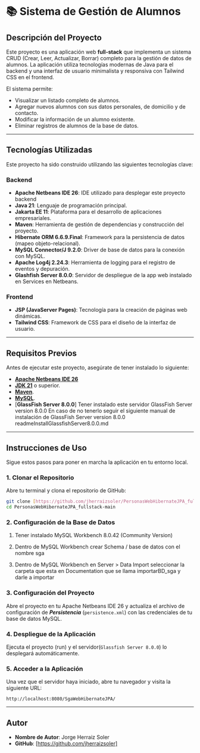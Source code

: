 # 📚 Sistema de Gestión de Alumnos

## Descripción del Proyecto

Este proyecto es una aplicación web **full-stack** que implementa un sistema CRUD (Crear, Leer, Actualizar, Borrar) completo para la gestión de datos de alumnos. La aplicación utiliza tecnologías modernas de Java para el backend y una interfaz de usuario minimalista y responsiva con Tailwind CSS en el frontend.

El sistema permite:
* Visualizar un listado completo de alumnos.
* Agregar nuevos alumnos con sus datos personales, de domicilio y de contacto.
* Modificar la información de un alumno existente.
* Eliminar registros de alumnos de la base de datos.

---

## Tecnologías Utilizadas

Este proyecto ha sido construido utilizando las siguientes tecnologías clave:

### Backend
* **Apache Netbeans IDE 26**: IDE utilizado para desplegar este proyecto backend
* **Java 21**: Lenguaje de programación principal.
* **Jakarta EE 11**: Plataforma para el desarrollo de aplicaciones empresariales.
* **Maven**: Herramienta de gestión de dependencias y construcción del proyecto.
* **Hibernate ORM 6.6.9.Final**: Framework para la persistencia de datos (mapeo objeto-relacional).
* **MySQL Connector/J 9.2.0**: Driver de base de datos para la conexión con MySQL.
* **Apache Log4j 2.24.3**: Herramienta de logging para el registro de eventos y depuración.
* **Glashfish Server 8.0.0**: Servidor de despliegue de la app web instalado en Services en Netbeans.

### Frontend
* **JSP (JavaServer Pages)**: Tecnología para la creación de páginas web dinámicas.
* **Tailwind CSS**: Framework de CSS para el diseño de la interfaz de usuario.

---

## Requisitos Previos

Antes de ejecutar este proyecto, asegúrate de tener instalado lo siguiente:
* [**Apache Netbeans IDE 26**](https://netbeans.apache.org/front/main/download/nb26/)
* [**JDK 21**](https://www.oracle.com/java/technologies/downloads/) o superior.
* [**Maven**](https://maven.apache.org/download.cgi).
* [**MySQL**](https://www.mysql.com/downloads/).
* [**GlassFish Server 8.0.0**] Tener instalado este servidor GlassFish Server  version 8.0.0
  En caso de no tenerlo seguir el siguiente manual de instalación de GlassFish Server  version 8.0.0 readmeInstallGlassfishServer8.0.0.md
---

## Instrucciones de Uso

Sigue estos pasos para poner en marcha la aplicación en tu entorno local.

### 1. Clonar el Repositorio

Abre tu terminal y clona el repositorio de GitHub:

```bash
git clone [https://github.com/jherraizsoler/PersonasWebHibernateJPA_fullstack](https://github.com/jherraizsoler/PersonasWebHibernateJPA_fullstack)
cd PersonasWebHibernateJPA_fullstack-main
```

### 2. Configuración de la Base de Datos

1. Tener instalado MySQL Workbench 8.0.42  (Community Version)

2. Dentro de MySQL Workbench crear Schema / base de datos  con el nombre sga 

3. Dentro de MySQL Workbench en Server > Data Import  seleccionar la carpeta que esta en Documentation que se llama importarBD_sga y darle a importar

### 3. Configuración del Proyecto

Abre el proyecto en tu Apache Netbeans IDE 26  y actualiza el archivo de configuración de **_Persistencia_** (`persistence.xml`) con las credenciales de tu base de datos MySQL.

### 4. Despliegue de la Aplicación

Ejecuta el proyecto (run) y el servidor(`Glassfish Server 8.0.0`) lo desplegará automáticamente.

### 5. Acceder a la Aplicación

Una vez que el servidor haya iniciado, abre tu navegador y visita la siguiente URL:

```
http://localhost:8080/SgaWebHibernateJPA/
```

---

## Autor

* **Nombre de Autor**: Jorge Herraiz Soler
* **GitHub**: [https://github.com/jherraizsoler]
